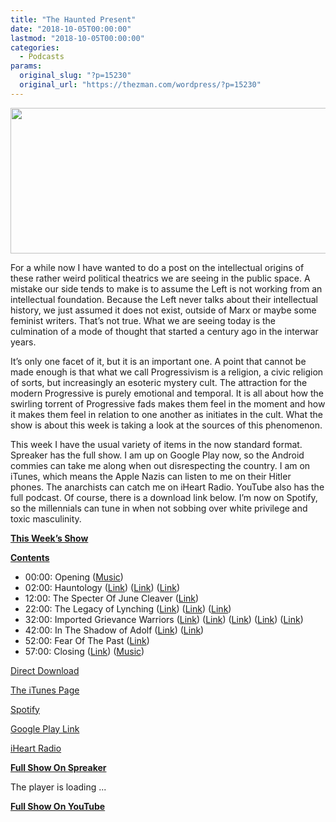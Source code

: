 ```yaml
---
title: "The Haunted Present"
date: "2018-10-05T00:00:00"
lastmod: "2018-10-05T00:00:00"
categories:
  - Podcasts
params:
  original_slug: "?p=15230"
  original_url: "https://thezman.com/wordpress/?p=15230"
---
```


[<img
src="http://thezman.com/wordpress/wp-content/uploads/2018/01/Power-Hour.png"
decoding="async" width="600" height="233" />](http://thezman.com/wordpress/wp-content/uploads/2018/01/Power-Hour.png)

For a while now I have wanted to do a post on the intellectual origins
of these rather weird political theatrics we are seeing in the public
space. A mistake our side tends to make is to assume the Left is not
working from an intellectual foundation. Because the Left never talks
about their intellectual history, we just assumed it does not exist,
outside of Marx or maybe some feminist writers. That’s not true. What we
are seeing today is the culmination of a mode of thought that started a
century ago in the interwar years.

It’s only one facet of it, but it is an important one. A point that
cannot be made enough is that what we call Progressivism is a religion,
a civic religion of sorts, but increasingly an esoteric mystery cult.
The attraction for the modern Progressive is purely emotional and
temporal. It is all about how the swirling torrent of Progressive fads
makes them feel in the moment and how it makes them feel in relation to
one another as initiates in the cult. What the show is about this week
is taking a look at the sources of this phenomenon.

This week I have the usual variety of items in the now standard format.
Spreaker has the full show. I am up on Google Play now, so the Android
commies can take me along when out disrespecting the country. I am on
iTunes, which means the Apple Nazis can listen to me on their Hitler
phones. The anarchists can catch me on iHeart Radio. YouTube also has
the full podcast. Of course, there is a download link below. I’m now on
Spotify, so the millennials can tune in when not sobbing over white
privilege and toxic masculinity.

**<u>This Week’s Show</u>**

**<u>Contents</u>**

-   00:00: Opening
    (<a href="https://www.youtube.com/watch?v=h8IuFl3sMhk" rel="noopener"
    target="_blank">Music</a>)
-   02:00: Hauntology (<a
    href="https://www.theguardian.com/books/booksblog/2011/jun/17/hauntology-critical"
    rel="noopener" target="_blank">Link</a>)
    (<a href="https://academic.oup.com/fs/article/59/3/373/638853"
    rel="noopener" target="_blank">Link</a>)
    (<a href="https://en.wikipedia.org/wiki/Hauntology" rel="noopener"
    target="_blank">Link</a>)
-   12:00: The Specter Of June Cleaver
    (<a href="https://apps.bostonglobe.com/spotlight/secret-courts/"
    rel="noopener" target="_blank">Link</a>)
-   22:00: The Legacy of Lynching (<a
    href="http://www.baltimoresun.com/news/maryland/bs-md-lynching-in-maryland-20180919-htmlstory.html"
    rel="noopener" target="_blank">Link</a>)
    (<a href="https://journals.openedition.org/champpenal/9168"
    rel="noopener" target="_blank">Link</a>) (<a
    href="https://cdr.lib.unc.edu/indexablecontent/uuid:09896ec9-6d04-4bdd-8368-084b93a3720b"
    rel="noopener" target="_blank">Link</a>)
-   32:00: Imported Grievance Warriors
    (<a href="https://www.huffingtonpost.com/author/drgopalmd-263"
    rel="noopener" target="_blank">Link</a>)
    (<a href="https://www.bbc.com/news/world-us-canada-45052534"
    rel="noopener" target="_blank">Link</a>)
    (<a href="https://psychiatristsf.com/my-background/" rel="noopener"
    target="_blank">Link</a>) (<a
    href="https://www.huffingtonpost.com/entry/fear-of-a-black-man_b_9964096.html"
    rel="noopener" target="_blank">Link</a>) (<a
    href="http://www.unz.com/isteve/detailed-demographic-breakdown-of-2016-us-presidential-election/"
    rel="noopener" target="_blank">Link</a>)
-   42:00: In The Shadow of Adolf
    (<a href="https://www.thoughtco.com/frankfurt-school-3026079"
    rel="noopener" target="_blank">Link</a>) (<a href="https://en.wikipedia.org/wiki/Secondary_antisemitism"
    rel="noopener" target="_blank">Link</a>)
-   52:00: Fear Of The Past (<a
    href="https://madison.com/wsj/news/local/govt-and-politics/madison-city-council-overturns-confederate-monument-decision-supports-removal/article_e788d9ef-7123-5fb0-acae-cd477fb78dd0.html"
    rel="noopener" target="_blank">Link</a>)
-   57:00: Closing (<a
    href="https://www.breitbart.com/big-government/2018/09/29/transgender-man-used-massachusetts-gender-law-force-women-wax-genitals/"
    rel="noopener" target="_blank">Link</a>)
    (<a href="https://www.youtube.com/watch?v=N0H48bpJziQ" rel="noopener"
    target="_blank">Music</a>)

<a href="https://api.spreaker.com/v2/episodes/15882763/download.mp3"
rel="noopener" target="_blank">Direct Download</a>

<a
href="https://itunes.apple.com/us/podcast/the-z-blog-power-hour/id1262799640?mt=2"
rel="noopener" target="_blank">The iTunes Page</a>

<a
href="https://open.spotify.com/show/5BjtT6oNlylv36FNXZxiIc?si=GaW-JFa6RHuOHiF2iHQO3Q"
rel="noopener" target="_blank">Spotify</a>

<a
href="https://playmusic.app.goo.gl/?ibi=com.google.PlayMusic&amp;isi=691797987&amp;ius=googleplaymusic&amp;link=https://play.google.com/music/m/Ign2aae4ofqi7ih4zik5ipqtv3y?t%3DThe_Z_Blog_Power_Hour%26pcampaignid%3DMKT-na-all-co-pr-mu-pod-16"
rel="noopener" target="_blank">Google Play Link</a>

<a href="https://www.iheart.com/podcast/the-z-blog-power-hour-29246491/"
rel="noopener" target="_blank">iHeart Radio</a>

**<u>Full Show On Spreaker</u>**

The player is loading ...

<span class="widget_spinner dark"></span>

**<u>Full Show On YouTube</u>**
